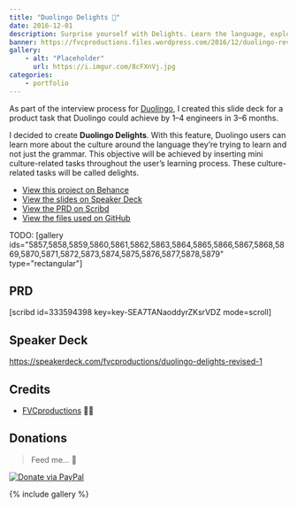 ```yaml
---
title: "Duolingo Delights 🎁"
date: 2016-12-01
description: Surprise yourself with Delights. Learn the language, explore the culture.
banner: https://fvcproductions.files.wordpress.com/2016/12/duolingo-revised-product-school-001.jpeg
gallery:
    - alt: "Placeholder"
      url: https://i.imgur.com/8cFXnVj.jpg
categories:
    - portfolio
---
```


As part of the interview process for [Duolingo](https://duolingo.com), I created this slide deck for a product task that Duolingo could achieve by 1–4 engineers in 3–6 months.

I decided to create **Duolingo Delights**. With this feature, Duolingo users can learn more about the culture around the language they’re trying to learn and not just the grammar. This objective will be achieved by inserting mini culture-related tasks throughout the user’s learning process. These culture-related tasks will be called delights.

* [View this project on Behance](https://www.behance.net/gallery/48455905/Duolingo-Delights-)
* [View the slides on Speaker Deck](https://speakerdeck.com/fvcproductions/duolingo-delights-revised-1)
* [View the PRD on Scribd](https://www.scribd.com/document/333594398/Duolingo-Delights)
* [View the files used on GitHub](https://github.com/fvcproductions/duolingo-delights)

TODO: [gallery ids="5857,5858,5859,5860,5861,5862,5863,5864,5865,5866,5867,5868,5869,5870,5871,5872,5873,5874,5875,5876,5877,5878,5879" type="rectangular"\]

## PRD

\[scribd id=333594398 key=key-SEA7TANaoddyrZKsrVDZ mode=scroll\]

## Speaker Deck

https://speakerdeck.com/fvcproductions/duolingo-delights-revised-1

## Credits

* [FVCproductions](https://fvcproductions.com) 🍓🍫

## Donations

> Feed me… 🍕

[![Donate via
PayPal](https://raw.github.com/xioTechnologies/PayPal-Button/master/PayPal%20Button.png)](https://paypal.me/fvcproductions)

{% include gallery %}
